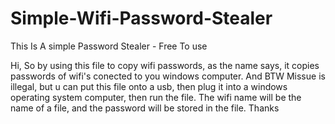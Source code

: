 # Simple-Wifi-Password-Stealer
This Is A simple Password Stealer - Free To use

Hi,
So by using this file to copy wifi passwords, as the name says, it copies passwords of wifi's conected to you windows computer.
And BTW Missue is illegal, but u can put this file onto a usb, then plug it into a windows operating system computer, then run the file.
The wifi name will be the name of a file, and the password will be stored in the file.
Thanks

